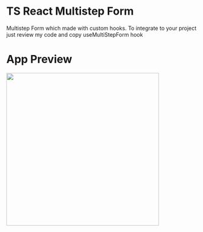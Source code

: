 # TS React Multistep Form
Multistep Form which made with custom hooks.
To integrate to your project just review my code and copy useMultiStepForm hook

# App Preview
<img width="400" src="https://github.com/merteldem1r/ts-multistep-form/assets/113149328/32674a6f-da8f-494a-b9bc-502951c2ae8e">
